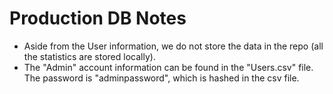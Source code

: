 # Production DB Notes

- Aside from the User information, we do not store the data in the repo (all the statistics are stored locally).
- The "Admin" account information can be found in the "Users.csv" file. The password is "adminpassword", which is hashed in the csv file.
